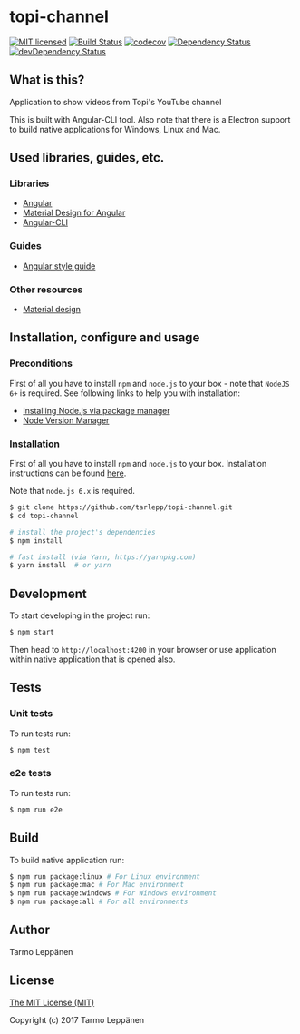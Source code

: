 # topi-channel
[![MIT licensed](https://img.shields.io/badge/license-MIT-blue.svg)](LICENSE)
[![Build Status](https://travis-ci.org/tarlepp/topi-channel.png?branch=master)](https://travis-ci.org/tarlepp/topi-channel)
[![codecov](https://codecov.io/gh/tarlepp/topi-channel/branch/master/graph/badge.svg)](https://codecov.io/gh/tarlepp/topi-channel)
[![Dependency Status](https://david-dm.org/tarlepp/topi-channel.svg)](https://david-dm.org/tarlepp/topi-channel)
[![devDependency Status](https://david-dm.org/tarlepp/topi-channel/dev-status.svg)](https://david-dm.org/tarlepp/topi-channel#info=devDependencies)

## What is this?
Application to show videos from Topi's YouTube channel

This is built with Angular-CLI tool. Also note that there is a Electron support to build native applications for Windows, Linux and Mac.

## Used libraries, guides, etc.

### Libraries
 * [Angular](https://github.com/angular/angular)
 * [Material Design for Angular](https://github.com/angular/material2)
 * [Angular-CLI](https://github.com/angular/angular-cli)
 
### Guides
 * [Angular style guide](https://angular.io/docs/ts/latest/guide/style-guide.html)
 
### Other resources
 * [Material design](https://www.google.com/design/spec/material-design/)

## Installation, configure and usage
### Preconditions
First of all you have to install `npm` and `node.js` to your box - note that `NodeJS 6+` is required. See following links to help you with installation:
* [Installing Node.js via package manager](https://nodejs.org/en/download/package-manager/)
* [Node Version Manager](https://github.com/creationix/nvm#installation)

### Installation
First of all you have to install ```npm``` and ```node.js``` to your box. Installation instructions can
be found [here](https://github.com/joyent/node/wiki/Installing-Node.js-via-package-manager). 

Note that ```node.js 6.x``` is required.

```bash
$ git clone https://github.com/tarlepp/topi-channel.git
$ cd topi-channel

# install the project's dependencies
$ npm install

# fast install (via Yarn, https://yarnpkg.com)
$ yarn install  # or yarn
```

## Development
To start developing in the project run:

```bash
$ npm start
```

Then head to `http://localhost:4200` in your browser or use application within native application that is opened also.

## Tests

### Unit tests
To run tests run:
```bash
$ npm test
```

### e2e tests
To run tests run:
```bash
$ npm run e2e
```

## Build
To build native application run:
```bash
$ npm run package:linux # For Linux environment
$ npm run package:mac # For Mac environment
$ npm run package:windows # For Windows environment
$ npm run package:all # For all environments
```

## Author
Tarmo Leppänen

## License
[The MIT License (MIT)](LICENSE)

Copyright (c) 2017 Tarmo Leppänen
